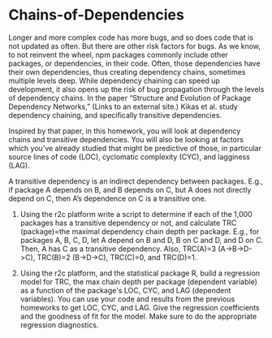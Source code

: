 # Chains-of-Dependencies
Longer and more complex code has more bugs, and so does code that is not updated as often. But there are other risk factors for bugs. As we know, to not reinvent the wheel, npm packages commonly include other packages, or dependencies, in their code. Often, those dependencies have their own dependencies, thus creating dependency chains, sometimes multiple levels deep. While dependency chaining can speed up development, it also opens up the risk of bug propagation through the levels of dependency chains. In the paper “Structure and Evolution of Package Dependency Networks,” (Links to an external site.) Kikas et al. study dependency chaining, and specifically transitive dependencies.

Inspired by that paper, in this homework, you will look at dependency chains and transitive dependencies. You will also be looking at factors which you’ve already studied that might be predictive of those, in particular source lines of code (LOC), cyclomatic complexity (CYC), and lagginess (LAG).

A transitive dependency is an indirect dependency between packages. E.g., if package A depends on B, and B depends on C, but A does not directly depend on C, then A’s dependence on C is a transitive one.

1) Using the r2c platform write a script to determine if each of the 1,000 packages has a transitive dependency or not, and calculate TRC (package)=the maximal dependency chain depth per package. E.g., for packages A, B, C, D, let A depend on B and D, B on C and D, and D on C. Then, A has C as a transitive dependency. Also, TRC(A)=3 (A->B->D->C), TRC(B)=2 (B->D->C), TRC(C)=0, and TRC(D)=1. 

2) Using the r2c platform, and the statistical package R, build a regression model for TRC, the max chain depth per package (dependent variable) as a function of the package's LOC, CYC, and LAG (dependent variables). You can use your code and results from the previous homeworks to get LOC, CYC, and LAG. Give the regression coefficients and the goodness of fit for the model. Make sure to do the appropriate regression diagnostics. 
